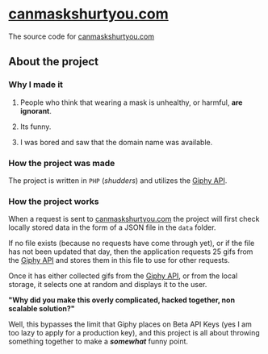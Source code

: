 # [canmaskshurtyou.com](http://canmaskshurtyou.com/)

The source code for [canmaskshurtyou.com](http://canmaskshurtyou.com/)

## About the project

### Why I made it

1. People who think that wearing a mask is unhealthy, or harmful, **are ignorant**.

2. Its funny.

3. I was bored and saw that the domain name was available.

### How the project was made

The project is written in `PHP` (_*shudders*_) and utilizes the [Giphy API](https://developers.giphy.com/).

### How the project works

When a request is sent to [canmaskshurtyou.com](http://canmaskshurtyou.com/) the project will first check locally stored data 
in the form of a JSON file in the `data` folder. 

If no file exists (because no requests have come through yet), or if the file has not been updated that day,
then the application requests 25 gifs from the [Giphy API](https://developers.giphy.com/) and stores them in this file to use for other requests.

Once it has either collected gifs from the [Giphy API](https://developers.giphy.com/), or from the local storage, it selects one at random and displays it to the user.

**"Why did you make this overly complicated, hacked together, non scalable solution?"** 

Well, this bypasses the limit that Giphy places on Beta API Keys (yes I am too lazy to apply for a production key), and this project is all about 
throwing something together to make a ***somewhat*** funny point.

